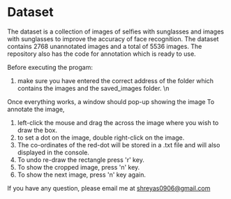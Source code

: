 # Dataset

The dataset is a collection of images of selfies with sunglasses and images with sunglasses to improve the accuracy of face recognition. The dataset contains 2768 unannotated images and a total of 5536 images. The repository also has the code for annotation which is ready to use. 

Before executing the progam:
1. make sure you have entered the correct address of the folder which contains the images and the saved_images folder. \n



Once everything works, a window should pop-up showing the image 
To annotate the image,
1. left-click the mouse and drag the across the image where you wish to draw the box.
2. to set a dot on the image, double right-click on the image.
3. The co-ordinates of the red-dot will be stored in a .txt file and will also displayed in the console.
4. To undo re-draw the rectangle press 'r' key.
5. To show the cropped image, press 'n' key.
6. To show the next image, press 'n' key again.


If you have any question, please email me at shreyas0906@gmail.com 

